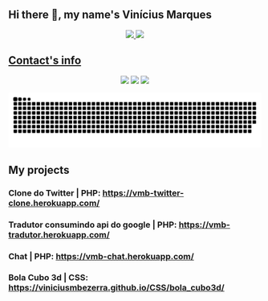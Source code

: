 ## Hi there 👋, my name's Vinícius Marques

<div align="center">
  <a href="https://github.com/viniciusmbezerra">
  <img height="180em" src="https://github-readme-stats.vercel.app/api?username=viniciusmbezerra&show_icons=true&theme=algolia&include_all_commits=true&count_private=true"/>
  <img height="180em" src="https://github-readme-stats.vercel.app/api/top-langs/?username=viniciusmbezerra&layout=compact&langs_count=7&theme=algolia"/>
</div>
  
## Contact's info
<div align="center"> 
  <a href="https://instagram.com/viniciusmarquesbezerra" target="_blank"><img src="https://img.shields.io/badge/-Instagram-%23E4405F?style=for-the-badge&logo=instagram&logoColor=white" target="_blank"></a>
  <a href = "mailto:viniciusmbpro@gmail.com"><img src="https://img.shields.io/badge/-Gmail-%23333?style=for-the-badge&logo=gmail&logoColor=white" target="_blank"></a>
  <a href="https://www.linkedin.com/in/viniciusmarquesb" target="_blank"><img src="https://img.shields.io/badge/-LinkedIn-%230077B5?style=for-the-badge&logo=linkedin&logoColor=white" target="_blank"></a> 
 
  ![Snake animation](https://github.com/viniciusmbezerra/viniciusmbezerra/blob/output/github-contribution-grid-snake.svg)
 
</div>

## My projects

### Clone do Twitter | PHP: https://vmb-twitter-clone.herokuapp.com/
### Tradutor consumindo api do google | PHP: https://vmb-tradutor.herokuapp.com/
### Chat | PHP: https://vmb-chat.herokuapp.com/
### Bola Cubo 3d | CSS: https://viniciusmbezerra.github.io/CSS/bola_cubo3d/
